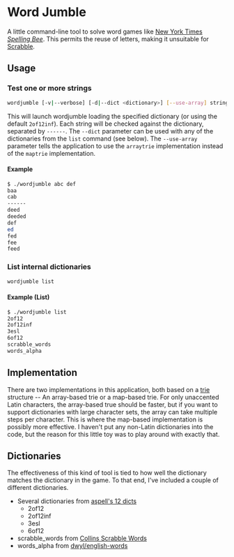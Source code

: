 # Word Jumble

A little command-line tool to solve word games like [New York Times _Spelling Bee_](https://www.nytimes.com/puzzles/spelling-bee). This permits the reuse of letters, making it unsuitable for [Scrabble](https://scrabble.hasbro.com/en-us).

## Usage

### Test one or more strings

```bash
wordjumble [-v|--verbose] [-d|--dict <dictionary>] [--use-array] string_1 [string_2] [string_...] [string_n]
```

This will launch wordjumble loading the specified dictionary (or using the default `2of12inf`). Each string will be checked against the dictionary, separated by `------`. The `--dict` parameter can be used with any of the dictionaries from the `list` command (see below). The `--use-array` parameter tells the application to use the `arraytrie` implementation instead of the `maptrie` implementation.

#### Example

```bash
$ ./wordjumble abc def
baa
cab
------
deed
deeded
def
ed
fed
fee
feed
```

### List internal dictionaries

```bash
wordjumble list
```

#### Example (List)

```bash
$ ./wordjumble list
2of12
2of12inf
3esl
6of12
scrabble_words
words_alpha
```

## Implementation

There are two implementations in this application, both based on a [trie](https://en.wikipedia.org/wiki/Trie) structure -- An array-based trie or a map-based trie. For only unaccented Latin characters, the array-based true should be faster, but if you want to support dictionaries with large character sets, the array can take multiple steps per character. This is where the map-based implementation is possibly more effective. I haven't put any non-Latin dictionaries into the code, but the reason for this little toy was to play around with exactly that.

## Dictionaries

The effectiveness of this kind of tool is tied to how well the dictionary matches the dictionary in the game. To that end, I've included a couple of different dictionaries.

* Several dictionaries from [aspell's 12 dicts](http://wordlist.aspell.net/12dicts-readme/)
  * 2of12
  * 2of12inf
  * 3esl
  * 6of12
* scrabble_words from [Collins Scrabble Words](https://drive.google.com/open?id=1oGDf1wjWp5RF_X9C7HoedhIWMh5uJs8s)
* words_alpha from [dwyl/english-words](dwyl/english-words)
